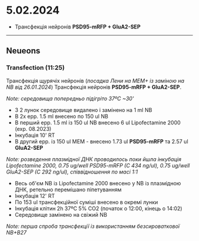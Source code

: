 5.02.2024
=========
- Трансфекція нейронів  __PSD95-mRFP + GluA2-SEP__

---


## Neueons
### Transfection (11:25)
Трансфекція щурячіх нейронів (_посадка Лени на MEM+ із заміною на NB від 26.01.2024_)  Трансфекція нейронів  __PSD95-mRFP + GluA2-SEP__.

_Note: середовища попередньо підігріто 37ºC ~30'_

- З 2 лунок  середовище видалено і замінено на 1 ml NB
- В 2x epp. 1.5 ml внесено по 150 ul NB
- В перший epp. 1.5 ml із 150 ul NB внесено 6 ul Lipofectamine 2000 (exp. 08.2023)
- Інкубація 10' RT
- В другий epp. із 150 ul MEM - внесено 1.73 ul  __PSD95-mRFP__ та  2.57 ul __GluA2-SEP__

_Note: розведення плазмідної ДНК проводилось поки йшла інкубація Lipofectamine 2000, 0.75 ug/well PSD95-mRFP (C 434 ng/ul),  0.75 ug/well GluA2-SEP (C 292 ng/ul), співвідношення по маcі 1:1_

- Весь об'єм NB із Lipofectamine 2000 внесено у NB із плазмідною ДНК, ретельно перемішано піпетуванням
- Інкубація 12' RT
- По 153 ul трансфекційної суміші внесено в окремі лунки
- Інкубація клітин 2h 37ºC 5% CO2 (початок о 12:00, кінець о 14:02)
- Середовище замінено на свіжий NB

_Note: перша спроба трансфекції із використанням безсироваткової NB+B27_